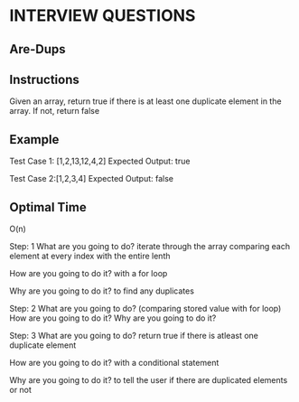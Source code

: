 # INTERVIEW QUESTIONS

## Are-Dups

## Instructions
Given an array, return true if there is at least one duplicate element in the array. If not, return false

## Example
Test Case 1: [1,2,13,12,4,2]
Expected Output: true

Test Case 2:[1,2,3,4]
Expected Output: false

## Optimal Time
O(n) 




Step: 1
What are you going to do?
iterate through the array comparing each element at every index with the entire lenth

How are you going to do it?
with a for loop

Why are you going to do it?
to find any duplicates 

Step: 2
What are you going to do?
(comparing stored value with for loop)
How are you going to do it?
Why are you going to do it?

Step: 3
What are you going to do?
return true if there is atleast one duplicate element 

How are you going to do it?
with a conditional statement 

Why are you going to do it?
to tell the user if there are duplicated elements or not



